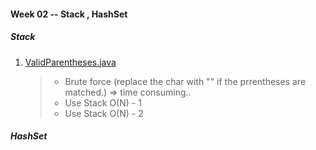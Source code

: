 #### Week 02 -- Stack , HashSet

##### Stack 

1. [ValidParentheses.java](ValidParentheses.java)  
	> * Brute force (replace the char with "" if the prrentheses are matched.) => time consuming..  
	> * Use Stack O(N) - 1  
	> * Use Stack O(N) - 2  


##### HashSet